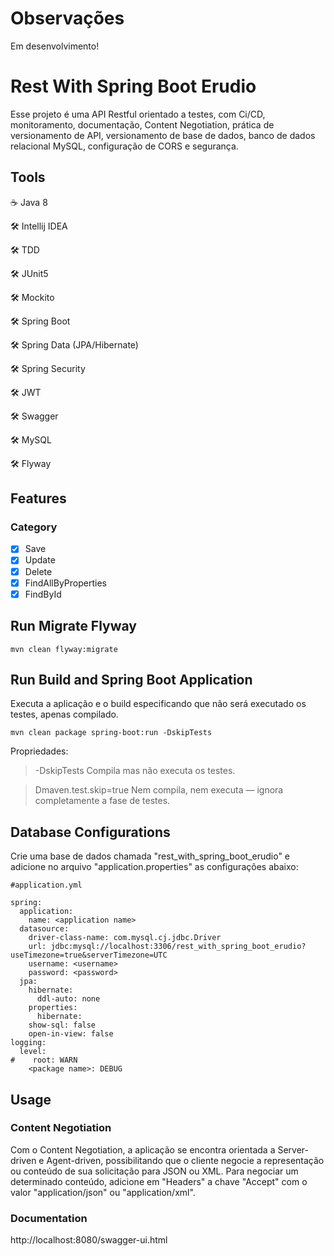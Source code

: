 # Observações

Em desenvolvimento!

# Rest With Spring Boot Erudio

Esse projeto é uma API Restful orientado a testes, com Ci/CD, monitoramento, documentação, Content Negotiation, prática de versionamento de API, versionamento de base de dados, banco de dados relacional MySQL, configuração de CORS e segurança.

## Tools

:coffee: Java 8

:hammer_and_wrench: Intellij IDEA

:hammer_and_wrench: TDD

:hammer_and_wrench: JUnit5

:hammer_and_wrench: Mockito

:hammer_and_wrench: Spring Boot

:hammer_and_wrench: Spring Data (JPA/Hibernate)

:hammer_and_wrench: Spring Security

:hammer_and_wrench: JWT

:hammer_and_wrench: Swagger

:hammer_and_wrench: MySQL

:hammer_and_wrench: Flyway

## Features

### Category

- [X] Save
- [X] Update
- [X] Delete
- [X] FindAllByProperties
- [X] FindById

## Run Migrate Flyway

```mvn clean flyway:migrate```

## Run Build and Spring Boot Application

Executa a aplicação e o build especificando que não será executado os testes, apenas compilado.

```mvn clean package spring-boot:run -DskipTests```

Propriedades:

> -DskipTests	Compila mas não executa os testes.

> Dmaven.test.skip=true	Nem compila, nem executa — ignora completamente a fase de testes.

## Database Configurations

Crie uma base de dados chamada "rest_with_spring_boot_erudio" e adicione no arquivo "application.properties" as configurações abaixo:

```
#application.yml

spring:
  application:
    name: <application name>
  datasource:
    driver-class-name: com.mysql.cj.jdbc.Driver
    url: jdbc:mysql://localhost:3306/rest_with_spring_boot_erudio?useTimezone=true&serverTimezone=UTC
    username: <username>
    password: <password>
  jpa:
    hibernate:
      ddl-auto: none
    properties:
      hibernate:
    show-sql: false
    open-in-view: false
logging:
  level:
#    root: WARN
    <package name>: DEBUG
```

## Usage

### Content Negotiation

Com o Content Negotiation, a aplicação se encontra orientada a Server-driven e Agent-driven, possibilitando que o cliente negocie a representação ou conteúdo de sua solicitação para JSON ou XML. Para negociar um determinado conteúdo, adicione em "Headers" a chave "Accept" com o valor "application/json" ou "application/xml".

### Documentation

http://localhost:8080/swagger-ui.html
